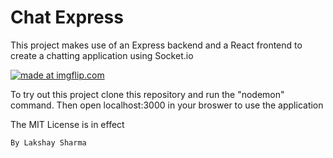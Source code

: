 <h1>Chat Express</h1>
<p>This project makes use of an Express backend and a React frontend to create a chatting application using Socket.io</p>

<a href="https://imgflip.com/gif/2at055"><img src="https://i.imgflip.com/2at055.gif" title="made at imgflip.com"/></a>

<p>To try out this project clone this repository and run the "nodemon" command. Then open localhost:3000 in your broswer to use the application</p>

<p>The MIT License is in effect</p>

<code>By Lakshay Sharma</code>
